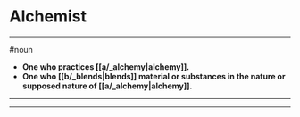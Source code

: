 # Alchemist
---
#noun
- **One who practices [[a/_alchemy|alchemy]].**
- **One who [[b/_blends|blends]] material or substances in the nature or supposed nature of [[a/_alchemy|alchemy]].**
---
---
